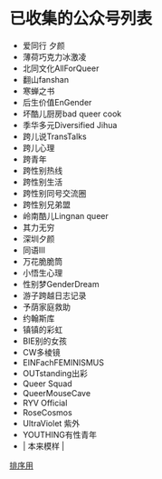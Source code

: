 # 已收集的公众号列表

- 爱同行 夕颜
- 薄荷巧克力冰激凌
- 北同文化AllForQueer
- 翻山fanshan
- 寒蝉之书
- 后生价值EnGender
- 坏酷儿厨房bad queer cook
- 季华多元Diversified Jihua
- 跨儿说TransTalks
- 跨儿心理
- 跨青年
- 跨性别热线
- 跨性别生活
- 跨性别同号交流圈
- 跨性别兄弟盟
- 岭南酷儿Lingnan queer
- 其力无穷
- 深圳夕颜
- 同语III
- 万花脆脆筒
- 小悟生心理
- 性别梦GenderDream
- 游子跨越日志记录
- 予荫家庭救助
- 约翰斯库
- 镇镇的彩虹
- BIE别的女孩
- CW多棱镜
- EINFachFEMINISMUS
- OUTstanding出彩
- Queer Squad
- QueerMouseCave
- RYV Official
- RoseCosmos
- UltraViolet 紫外
- YOUTHING有性青年
- | 本来模样 |

[排序用](http://life.chacuo.net/converttextsort)
